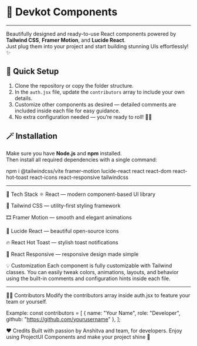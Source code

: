 # 🚀 Devkot Components
---

Beautifully designed and ready-to-use React components powered by **Tailwind CSS**, **Framer Motion**, and **Lucide React**.  
Just plug them into your project and start building stunning UIs effortlessly! ✨







## 🧠 Quick Setup

1. Clone the repository or copy the folder structure.
2. In the `auth.jsx` file, update the `contributors` array to include your own details.
3. Customize other components as desired — detailed comments are included inside each file for easy guidance.
4. No extra configuration needed — you’re ready to roll! 🚴‍♂️


## 🪄 Installation

Make sure you have **Node.js** and **npm** installed.  
Then install all required dependencies with a single command:


npm i @tailwindcss/vite framer-motion lucide-react react react-dom react-hot-toast react-icons react-responsive tailwindcss



---

🎨 Tech Stack
⚛️ React — modern component-based UI library

💨 Tailwind CSS — utility-first styling framework

🎞️ Framer Motion — smooth and elegant animations

🧩 Lucide React — beautiful open-source icons

🔥 React Hot Toast — stylish toast notifications

🧠 React Responsive — responsive design made simple

💡 Customization
Each component is fully customizable with Tailwind classes.
You can easily tweak colors, animations, layouts, and behavior using the built-in comments and configuration hints inside each file.

---

🧑‍💻 Contributors
Modify the contributors array inside auth.jsx to feature your team or yourself.

Example:
const contributors = 
[
  { name: "Your Name", role: "Developer", github: "https://github.com/yourusername" },
];

❤️ Credits
Built with passion by Anshitva and team, for developers.
Enjoy using ProjectUI Components and make your project shine 🌟



